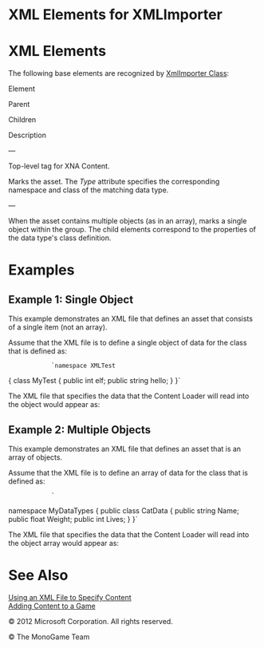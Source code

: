

# XML Elements for XMLImporter

# XML Elements

The following base elements are recognized by [XmlImporter Class](xref:Microsoft.Xna.Framework.Content.Pipeline.XmlImporter):

Element

Parent

Children

Description

<XnaContent>

—

<Asset>

Top-level tag for XNA Content.

<Asset>

<XnaContent>

<Item>

Marks the asset. The _Type_ attribute specifies the corresponding namespace and class of the matching data type.

<Item>

<Asset>

—

When the asset contains multiple objects (as in an array), marks a single object within the group. The child elements correspond to the properties of the data type's class definition.

# Examples

## Example 1: Single Object

This example demonstrates an XML file that defines an asset that consists of a single item (not an array).

Assume that the XML file is to define a single object of data for the class that is defined as:

                `namespace XMLTest
{
    class MyTest
    {
        public int elf;
        public string hello;
    }
}` 
              

The XML file that specifies the data that the Content Loader will read into the object would appear as:

## Example 2: Multiple Objects

This example demonstrates an XML file that defines an asset that is an array of objects.

Assume that the XML file is to define an array of data for the class that is defined as:

                `
namespace MyDataTypes
{
    public class CatData
    {
        public string Name;
        public float Weight;
        public int Lives;
    }
}`
              

The XML file that specifies the data that the Content Loader will read into the object array would appear as:

# See Also

[Using an XML File to Specify Content](CP_XML_Overview.md)  
[Adding Content to a Game](CP_TopLevel.md)  

© 2012 Microsoft Corporation. All rights reserved.  

© The MonoGame Team
